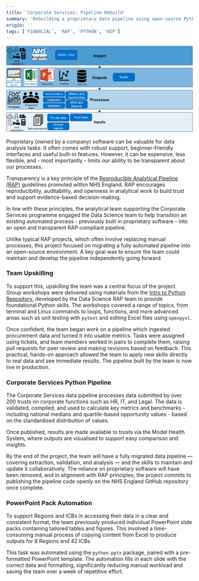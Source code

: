 ```yaml
---
title: 'Corporate Services: Pipeline Rebuild'
summary: 'Rebuilding a proprietary data pipeline using open-source Python tools to improve transparency, maintainability, and team capability.'
origin: ''
tags: ['FINANCIAL', 'RAP', 'PYTHON', 'WIP']
---
```


![Flow diagram of Corporate Service’s data lifecycle: inputs, processes, outputs, and impact.](../images/corp_serv_overview.png)

Proprietary (owned by a company) software can be valuable for data analysis tasks. It often comes with robust support, beginner-friendly interfaces and useful built-in features. However, it can be expensive, less flexible, and - most importantly - limits our ability to be transparent about our processes. 

Transparency is a key principle of the [Reproducible Analytical Pipeline (RAP)](https://nhsdigital.github.io/rap-community-of-practice/) guidelines promoted within NHS England. RAP encourages reproducibility, auditability, and openness in analytical work to build trust and support evidence-based decision-making.

In line with these principles, the analytical team supporting the Corporate Services programme engaged the Data Science team to help transition an existing automated process - previously built in proprietary software - into an open and transparent RAP-compliant pipeline.

Unlike typical RAP projects, which often involve replacing manual processes, this project focused on migrating a fully automated pipeline into an open-source environment. A key goal was to ensure the team could maintain and develop the pipeline independently going forward.


### Team Upskilling

To support this, upskilling the team was a central focus of the project. Group workshops were delivered using materials from the [Intro to Python Repository](https://github.com/nhsengland/rap_intro_to_python), developed by the Data Science RAP team to provide foundational Python skills. The workshops covered a range of topics, from terminal and Linux commands to loops, functions, and more advanced areas such as unit testing with `pytest` and editing Excel files using `openpyxl`.

Once confident, the team began work on a pipeline which ingested procurement data and turned it into usable metrics. Tasks were assigned using tickets, and team members worked in pairs to complete them, raising pull requests for peer review and making revisions based on feedback. This practical, hands-on approach allowed the team to apply new skills directly to real data and see immediate results. The pipeline built by the team is now live in production.


### Corporate Services Python Pipeline

The Corporate Services data pipeline processes data submitted by over 200 trusts on corporate functions such as HR, IT, and Legal. The data is validated, compiled, and used to calculate key metrics and benchmarks - including national medians and quartile-based opportunity values - based on the standardised distribution of values.

Once published, results are made available to trusts via the Model Health System, where outputs are visualised to support easy comparison and insights.

By the end of the project, the team will have a fully migrated data pipeline — covering extraction, validation, and analysis — and the skills to maintain and update it collaboratively. The reliance on proprietary software will have been removed, and in alignment with RAP principles, the project commits to publishing the pipeline code openly on the NHS England GitHub repository once complete.

### PowerPoint Pack Automation 

To support Regions and ICBs in accessing their data in a clear and consistent format, the team previously produced individual PowerPoint slide packs containing tailored tables and figures. This involved a time-consuming manual process of copying content from Excel to produce outputs for 8 Regions and 42 ICBs.

This task was automated using the `python-pptx` package, paired with a pre-formatted PowerPoint template. The automation fills in each slide with the correct data and formatting, significantly reducing manual workload and saving the team over a week of repetitive effort.

#
